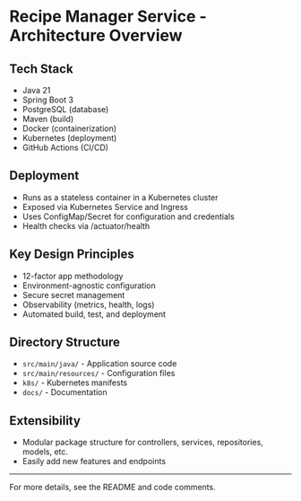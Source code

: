 # Recipe Manager Service - Architecture Overview

## Tech Stack

- Java 21
- Spring Boot 3
- PostgreSQL (database)
- Maven (build)
- Docker (containerization)
- Kubernetes (deployment)
- GitHub Actions (CI/CD)

## Deployment

- Runs as a stateless container in a Kubernetes cluster
- Exposed via Kubernetes Service and Ingress
- Uses ConfigMap/Secret for configuration and credentials
- Health checks via /actuator/health

## Key Design Principles

- 12-factor app methodology
- Environment-agnostic configuration
- Secure secret management
- Observability (metrics, health, logs)
- Automated build, test, and deployment

## Directory Structure

- `src/main/java/` - Application source code
- `src/main/resources/` - Configuration files
- `k8s/` - Kubernetes manifests
- `docs/` - Documentation

## Extensibility

- Modular package structure for controllers, services, repositories, models, etc.
- Easily add new features and endpoints

---
For more details, see the README and code comments.

